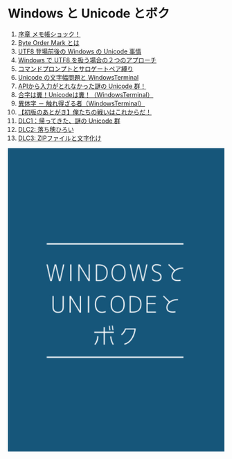 Windows と Unicode とボク
==============

1. [序章 メモ帳ショック！](b820d588f4856bcf836c/0.12bc32.md)
2. [Byte Order Mark とは](b820d588f4856bcf836c/1.6003a9.md)
3. [UTF8 登場前後の Windows の Unicode 事情](b820d588f4856bcf836c/2.47a340.md)
4. [Windows で UTF8 を扱う場合の２つのアプローチ](b820d588f4856bcf836c/3.085021.md)
5. [コマンドプロンプトとサロゲートペア縛り](b820d588f4856bcf836c/4.95bfb9.md)
6. [Unicode の文字幅問題と WindowsTerminal](b820d588f4856bcf836c/5.b8c7c2.md)
7. [APIから入力がとれなかった謎の Unicode 群！](b820d588f4856bcf836c/6.ef707d.md)
8. [合字は糞！Unicodeは糞！（WindowsTerminal）](b820d588f4856bcf836c/7.0637c8.md)
9. [異体字 － 触れ得ざる者（WindowsTerminal）](b820d588f4856bcf836c/8.849ce9.md)
10. [【初版のあとがき】俺たちの戦いはこれからだ！](b820d588f4856bcf836c/9.a3d0a6.md)
11. [DLC1：帰ってきた、謎の Unicode 群](b820d588f4856bcf836c/10.29db17.md)
12. [DLC2: 落ち穂ひろい](b820d588f4856bcf836c/11.a1dacd.md)
13. [DLC3: ZIPファイルと文字化け](b820d588f4856bcf836c/12.103110.md)

![cover](b820d588f4856bcf836c/cover.jpg)
